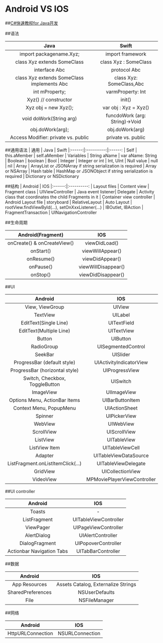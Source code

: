Android  VS IOS
=============


##[C#快速教程for Java开发](https://github.com/xfans/Csharp_java_book)

##语法

| Java | Swift
|:------:|:----------:
| import packagename.Xyz; | import framework| class Xyz extends SomeClass | class Xyz : SomeClass| interface Abc | protocol Abc| class Xyz extends SomeClass implements Abc | class Xyz: SomeClass,Abc 
| int mProperty; | varmProperty: Int| Xyz() // constructor | init()| Xyz obj = new Xyz(); | var obj : Xyz = Xyz()| void doWork(String arg) | funcdoWork (arg: String)->Void| obj.doWork(arg); | obj.doWork(arg)| Access Modifier: private vs. public | private vs. public

##通用语法
| 通用 | Java | Swift
|:------:|:----------:|:------:
| Self | this.aMember | self.aMember
| Variables | String aName | var aName: String
| Boolean | boolean | Bool
| Integer | Integer or int | Int, UInt
| Null value | null | nil
| Array | ArrayList or JSONArray if string serialization is required | Array or NSArray| Hash table | HashMap or JSONObject if string serialization is required | Dictionary or NSDictionary

##结构
| Android | IOS
|:------:|:----------:
| Layout files | Content view 
| Fragment class | UIViewController
| Java event listener| Delegate
| Activity class that coordinates the child Fragments in it | Container view controller
| Android Layout file | storyboard
| RelativeLayout | Auto Layout
| rootView.findViewById(...), setOnXxxListener(...) | IBOutlet, IBAction
| FragmentTransaction | UINavigationController

##生命周期

| Android(Fragment) | IOS
|:------:|:----------:
| onCreate() & onCreateView() | viewDidLoad()
| onStart() | viewWillAppear()
| onResume() | viewDidAppear()
| onPause() | viewWillDisappear()
| onStop() | viewDidDisappear()


##UI

| Android | IOS
|:------:|:----------:
| View, ViewGroup | UIView
| TextView | UILabel
| EditText(Single Line) | UITextField
| EditText(Multiple Line) | UITextView
| Button | UIButton
| RadioGroup | UISegmentedControl
| SeekBar | UISlider
| ProgressBar (default style) | UIActivityIndicatorView
| ProgressBar (horizontal style) | UIProgressView
| Switch, Checkbox, ToggleButton | UISwitch
| ImageView | UIImageView
| Options Menu, ActionBar Items | UIBarButtonItem
| Context Menu, PopupMenu | UIActionSheet
| Spinner | UIPickerView
| WebView | UIWebView
| ScrollView | UIScrollView
| ListView | UITableView 
| ListView Item | UITableViewCell
| Adapter | UITableViewDataSource 
| ListFragment.onListItemClick(...) | UITableViewDelegate
| GridView | UICollectionView
| VideoView | MPMoviePlayerViewController

##UI controller 

| Android | IOS
|:------:|:----------:
| Toasts | -
| ListFragment | UITableViewController 
| ViewPager | UIPageViewController
| AlertDialog | UIAlertController
| DialogFragment | UIPopoverController
| Actionbar Navigation Tabs | UITabBarController

##数据

| Android | IOS
|:------:|:----------:
| App Resources | Assets Catalog, Externalize Strings
| SharedPreferences | NSUserDefaults
| File | NSFileManager

##网络

| Android | IOS
|:------:|:----------:
| HttpURLConnection | NSURLConnection


